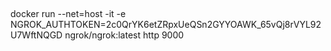 ##
docker run --net=host -it -e NGROK_AUTHTOKEN=2c0QrYK6etZRpxUeQSn2GYYOAWK_65vQj8rVYL92U7WftNQGD ngrok/ngrok:latest http 9000